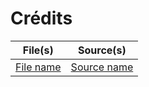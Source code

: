 # Crédits

| File(s) | Source(s) |
| -------- | ------- |
| [File name](path/to/file_name.example) | [Source name](https://example.com)  |
